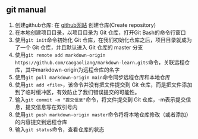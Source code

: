 ## git manual

1. 创建github仓库: 在 [github网站](https://github.com/caogaoliang) 创建仓库(Create repository)
2. 在本地创建项目目录，以项目目录为 Git 仓库，打开Git Bash的命令行窗口
3. 使用`git init`命令初始化 Git 仓库，在我们初始化仓库之后，项目目录就成为了一个 Git 仓库，并且默认进入 Git 仓库的 master 分支
4. 使用`git remote add markdown-origin https://github.com/caogaoliang/markdown-learn.gits`命令，关联远程仓库，其中markdown-origin为远程仓库的名字
5. 使用`git pull markdown-origin main`命令同步远程仓库和本地仓库
6. 使用`git add <file>`，该命令并没有把文件提交到 Git 仓库，而是把文件添加到了临时缓冲区，有效防止了我们错误提交的可能性。
7. 输入`git commit -m "提交信息"`命令，将文件提交到 Git 仓库，-m表示提交信息，提交信息写在双引号内
8. 使用`git push markdown-origin master`命令将将本地仓库修改（或者添加）的内容提交到远程仓库
9. 输入`git status`命令，查看仓库的状态
